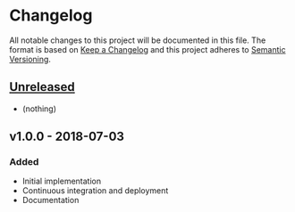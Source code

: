 Changelog
=========

All notable changes to this project will be documented in this file.
The format is based on [Keep a Changelog](https://keepachangelog.com/en/1.0.0/)
and this project adheres to [Semantic Versioning](https://semver.org/spec/v2.0.0.html).

[Unreleased]
------------

- (nothing)

v1.0.0 - 2018-07-03
-------------------

### Added

- Initial implementation
- Continuous integration and deployment
- Documentation

[Unreleased]: https://github.com/amercier/eslint-config-jsdoc-strict/compare/v1.0.0...HEAD
